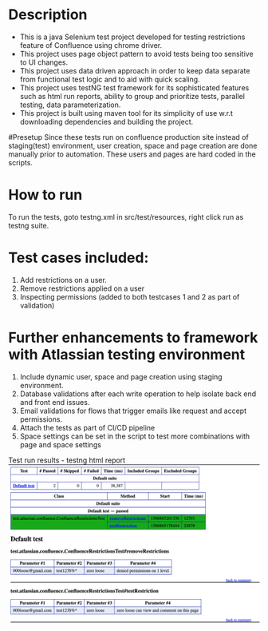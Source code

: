 # Description
* This is a java Selenium test project developed for testing restrictions feature of Confluence using chrome driver.
* This project uses page object pattern to avoid tests being too sensitive to UI changes.
* This project uses data driven approach in order to keep data separate from functional test logic and to aid with quick scaling.
* This project uses testNG test framework for its sophisticated features such as html run reports, ability to group and prioritize tests, parallel testing, data parameterization.
* This project is built using maven tool for its simplicity of use w.r.t downloading dependencies and building the project.

#Presetup
Since these tests run on confluence production site instead of staging(test) environment, user creation, space and page creation are done manually prior to automation.
These users and pages are hard coded in the scripts.

# How to run
To run the tests, goto testng.xml in src/test/resources, right click run as testng suite.

# Test cases included:
1. Add restrictions on a user.
2. Remove restrictions applied on a user
3. Inspecting permissions (added to both testcases 1 and 2 as part of validation)


# Further enhancements to framework with Atlassian testing environment
1. Include dynamic user, space and page creation using staging environment.
2. Database validations after each write operation to help isolate back end and front end issues.
3. Email validations for flows that trigger emails like request and accept permissions.
4. Attach the tests as part of CI/CD pipeline
5. Space settings can be set in the script to test more combinations with page and space settings

Test run results - testng html report
![picture](test-output/testResultsScreenShot.png)
